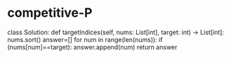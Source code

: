 # competitive-P
class Solution:
    def targetIndices(self, nums: List[int], target: int) -> List[int]:
        nums.sort()
        answer=[]
        for num in range(len(nums)):
            if (nums[num]==target):
                answer.append(num)
        return answer

